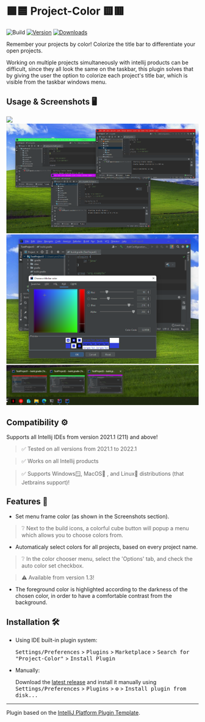 # 🟩🟦 Project-Color 🟨🟥

![Build](https://github.com/nowtilous/Project-Color/workflows/Build/badge.svg)
[![Version](https://img.shields.io/jetbrains/plugin/v/19463.svg)](https://plugins.jetbrains.com/plugin/19463)
[![Downloads](https://img.shields.io/jetbrains/plugin/d/19463.svg)](https://plugins.jetbrains.com/plugin/19463)


<!-- Plugin description -->
Remember your projects by color! Colorize the title bar to differentiate your open projects.

Working on multiple projects simultaneously with intellij products can be difficult, 
since they all look the same on the taskbar, this plugin solves that by giving the user the option
to colorize each project's title bar, which is visible from the taskbar windows menu. 
<!-- Plugin description end -->

## Usage & Screenshots 🖥️
![](/screenshots/usage.gif)
![](/screenshots/desktop_multiple_projects.png)
![](/screenshots/color_picker_menu.png)
![](/screenshots/taskbar_view.png)

## Compatibility ⚙️
Supports all Intellij IDEs from version 2021.1 (211) and above!
> ✅ Tested on all versions from 2021.1 to 2022.1 

> ✅ Works on all Intellij products

> ✅ Supports Windows🪟, MacOS🍎 , and Linux🐧 distributions (that Jetbrains support)! 

## Features 💪
  - Set menu frame color (as shown in the Screenshots section).
  > ❔ Next to the build icons, a colorful cube button will popup a menu which allows you to choose colors from.
  - Automaticaly select colors for all projects, based on every project name.
  > ❔ In the color chooser menu, select the 'Options' tab, and check the auto color set checkbox.
  
  > ⚠️ Available from version 1.3!
  
  - The foreground color is highlighted according to the darkness of the chosen color, in order to have a comfortable contrast from the background.
## Installation 🛠️

- Using IDE built-in plugin system:
  
  <kbd>Settings/Preferences</kbd> > <kbd>Plugins</kbd> > <kbd>Marketplace</kbd> > <kbd>Search for "Project-Color"</kbd> >
  <kbd>Install Plugin</kbd>
  
- Manually:

  Download the [latest release](https://github.com/nowtilous/Project-Color/releases/latest) and install it manually using
  <kbd>Settings/Preferences</kbd> > <kbd>Plugins</kbd> > <kbd>⚙️</kbd> > <kbd>Install plugin from disk...</kbd>


---
Plugin based on the [IntelliJ Platform Plugin Template][template].

[template]: https://github.com/JetBrains/intellij-platform-plugin-template
